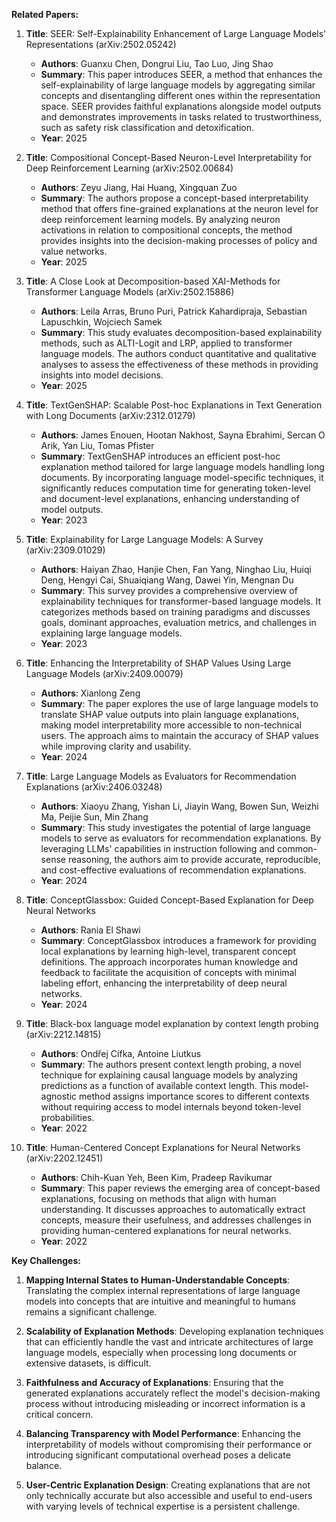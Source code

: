 **Related Papers:**

1. **Title**: SEER: Self-Explainability Enhancement of Large Language Models' Representations (arXiv:2502.05242)
   - **Authors**: Guanxu Chen, Dongrui Liu, Tao Luo, Jing Shao
   - **Summary**: This paper introduces SEER, a method that enhances the self-explainability of large language models by aggregating similar concepts and disentangling different ones within the representation space. SEER provides faithful explanations alongside model outputs and demonstrates improvements in tasks related to trustworthiness, such as safety risk classification and detoxification.
   - **Year**: 2025

2. **Title**: Compositional Concept-Based Neuron-Level Interpretability for Deep Reinforcement Learning (arXiv:2502.00684)
   - **Authors**: Zeyu Jiang, Hai Huang, Xingquan Zuo
   - **Summary**: The authors propose a concept-based interpretability method that offers fine-grained explanations at the neuron level for deep reinforcement learning models. By analyzing neuron activations in relation to compositional concepts, the method provides insights into the decision-making processes of policy and value networks.
   - **Year**: 2025

3. **Title**: A Close Look at Decomposition-based XAI-Methods for Transformer Language Models (arXiv:2502.15886)
   - **Authors**: Leila Arras, Bruno Puri, Patrick Kahardipraja, Sebastian Lapuschkin, Wojciech Samek
   - **Summary**: This study evaluates decomposition-based explainability methods, such as ALTI-Logit and LRP, applied to transformer language models. The authors conduct quantitative and qualitative analyses to assess the effectiveness of these methods in providing insights into model decisions.
   - **Year**: 2025

4. **Title**: TextGenSHAP: Scalable Post-hoc Explanations in Text Generation with Long Documents (arXiv:2312.01279)
   - **Authors**: James Enouen, Hootan Nakhost, Sayna Ebrahimi, Sercan O Arik, Yan Liu, Tomas Pfister
   - **Summary**: TextGenSHAP introduces an efficient post-hoc explanation method tailored for large language models handling long documents. By incorporating language model-specific techniques, it significantly reduces computation time for generating token-level and document-level explanations, enhancing understanding of model outputs.
   - **Year**: 2023

5. **Title**: Explainability for Large Language Models: A Survey (arXiv:2309.01029)
   - **Authors**: Haiyan Zhao, Hanjie Chen, Fan Yang, Ninghao Liu, Huiqi Deng, Hengyi Cai, Shuaiqiang Wang, Dawei Yin, Mengnan Du
   - **Summary**: This survey provides a comprehensive overview of explainability techniques for transformer-based language models. It categorizes methods based on training paradigms and discusses goals, dominant approaches, evaluation metrics, and challenges in explaining large language models.
   - **Year**: 2023

6. **Title**: Enhancing the Interpretability of SHAP Values Using Large Language Models (arXiv:2409.00079)
   - **Authors**: Xianlong Zeng
   - **Summary**: The paper explores the use of large language models to translate SHAP value outputs into plain language explanations, making model interpretability more accessible to non-technical users. The approach aims to maintain the accuracy of SHAP values while improving clarity and usability.
   - **Year**: 2024

7. **Title**: Large Language Models as Evaluators for Recommendation Explanations (arXiv:2406.03248)
   - **Authors**: Xiaoyu Zhang, Yishan Li, Jiayin Wang, Bowen Sun, Weizhi Ma, Peijie Sun, Min Zhang
   - **Summary**: This study investigates the potential of large language models to serve as evaluators for recommendation explanations. By leveraging LLMs' capabilities in instruction following and common-sense reasoning, the authors aim to provide accurate, reproducible, and cost-effective evaluations of recommendation explanations.
   - **Year**: 2024

8. **Title**: ConceptGlassbox: Guided Concept-Based Explanation for Deep Neural Networks
   - **Authors**: Rania El Shawi
   - **Summary**: ConceptGlassbox introduces a framework for providing local explanations by learning high-level, transparent concept definitions. The approach incorporates human knowledge and feedback to facilitate the acquisition of concepts with minimal labeling effort, enhancing the interpretability of deep neural networks.
   - **Year**: 2024

9. **Title**: Black-box language model explanation by context length probing (arXiv:2212.14815)
   - **Authors**: Ondřej Cífka, Antoine Liutkus
   - **Summary**: The authors present context length probing, a novel technique for explaining causal language models by analyzing predictions as a function of available context length. This model-agnostic method assigns importance scores to different contexts without requiring access to model internals beyond token-level probabilities.
   - **Year**: 2022

10. **Title**: Human-Centered Concept Explanations for Neural Networks (arXiv:2202.12451)
    - **Authors**: Chih-Kuan Yeh, Been Kim, Pradeep Ravikumar
    - **Summary**: This paper reviews the emerging area of concept-based explanations, focusing on methods that align with human understanding. It discusses approaches to automatically extract concepts, measure their usefulness, and addresses challenges in providing human-centered explanations for neural networks.
    - **Year**: 2022

**Key Challenges:**

1. **Mapping Internal States to Human-Understandable Concepts**: Translating the complex internal representations of large language models into concepts that are intuitive and meaningful to humans remains a significant challenge.

2. **Scalability of Explanation Methods**: Developing explanation techniques that can efficiently handle the vast and intricate architectures of large language models, especially when processing long documents or extensive datasets, is difficult.

3. **Faithfulness and Accuracy of Explanations**: Ensuring that the generated explanations accurately reflect the model's decision-making process without introducing misleading or incorrect information is a critical concern.

4. **Balancing Transparency with Model Performance**: Enhancing the interpretability of models without compromising their performance or introducing significant computational overhead poses a delicate balance.

5. **User-Centric Explanation Design**: Creating explanations that are not only technically accurate but also accessible and useful to end-users with varying levels of technical expertise is a persistent challenge. 